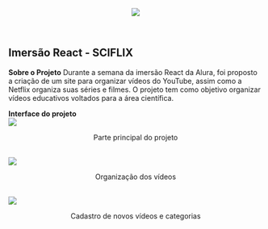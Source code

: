 
<p align="center">
  <img  src="https://user-images.githubusercontent.com/62821027/89356447-2f94b480-d694-11ea-90cb-2868ff812160.png">
</p>

<br>
  <h2> Imersão React - SCIFLIX</h2>

**Sobre o Projeto**
Durante a semana da imersão React da Alura, foi proposto a criação de um site para organizar vídeos do YouTube, assim como a Netflix organiza suas séries e filmes. O projeto tem como objetivo organizar vídeos educativos voltados para a área científica.

**Interface do projeto** <br>
 <img  src="https://user-images.githubusercontent.com/62821027/89357547-33760600-d697-11ea-877d-b093a85c407e.png">
 <p align="center">Parte principal do projeto</p> <br>
  <img  src="https://user-images.githubusercontent.com/62821027/89357645-733ced80-d697-11ea-946c-3530daef203a.png">
  <p align="center">Organização dos vídeos</p> <br>
 <img  src="https://user-images.githubusercontent.com/62821027/89358248-3671f600-d699-11ea-99b3-1c37264fce22.png">
 <p align="center">Cadastro de novos vídeos e categorias</p> <br>
 
